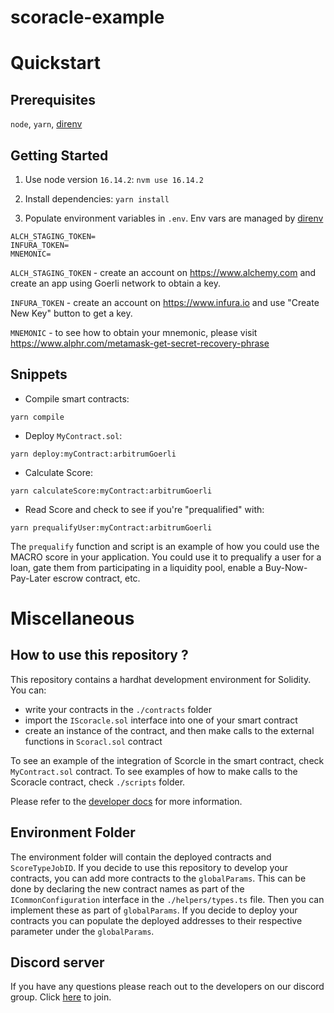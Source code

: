# scoracle-example
# Quickstart
## Prerequisites
`node`, `yarn`, [direnv](https://direnv.net/)

## Getting Started
1. Use node version `16.14.2`: 
`nvm use 16.14.2`

2. Install dependencies: 
`yarn install`

3. Populate environment variables in `.env`. Env vars are managed by [direnv](https://direnv.net)

```
ALCH_STAGING_TOKEN=
INFURA_TOKEN=
MNEMONIC=
```

`ALCH_STAGING_TOKEN` - create an account on https://www.alchemy.com and create an app using Goerli network to obtain a key. 

`INFURA_TOKEN` - create an account on https://www.infura.io and use "Create New Key" button to get a key.

`MNEMONIC` - to see how to obtain your mnemonic, please visit https://www.alphr.com/metamask-get-secret-recovery-phrase

## Snippets

* Compile smart contracts: 

`yarn compile`

* Deploy `MyContract.sol`: 

`yarn deploy:myContract:arbitrumGoerli`

* Calculate Score: 

`yarn calculateScore:myContract:arbitrumGoerli`

* Read Score and check to see if you're "prequalified" with:

`yarn prequalifyUser:myContract:arbitrumGoerli`

The `prequalify` function and script is an example of how you could use the MACRO score in your application. You could use it to prequalify a user for a loan, gate them from participating in a liquidity pool, enable a Buy-Now-Pay-Later escrow contract, etc.

# Miscellaneous

## How to use this repository ?
This repository contains a hardhat development environment for Solidity. You can:
* write your contracts in the `./contracts` folder
* import the `IScoracle.sol` interface into one of your smart contract
* create an instance of the contract, and then make calls to the external functions in `Scoracl.sol` contract 

To see an example of the integration of Scorcle in the smart contract, check `MyContract.sol` contract. 
To see examples of how to make calls to the Scoracle contract, check `./scripts` folder. 

Please refer to the [developer docs](https://dev.spectral.finance/#scoracle-contracts) for more information.

## Environment Folder
The environment folder will contain the deployed contracts and `ScoreTypeJobID`. If you decide to use this repository to develop your contracts, you can add more contracts to the `globalParams`. This can be done by declaring the new contract names as part of the `ICommonConfiguration` interface in the `./helpers/types.ts` file. Then you can implement these as part of `globalParams`. If you decide to deploy your contracts you can populate the deployed addresses to their respective parameter under the `globalParams`. 

## Discord server
If you have any questions please reach out to the developers on our discord group. Click [here](https://discord.gg/hxUFdw9PzN) to join.